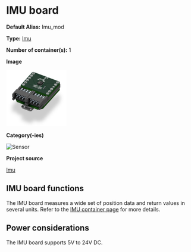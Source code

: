 # IMU board
<div class="cust_sheet" markdown="1">
<p class="cust_sheet-title" markdown="1"><strong>Default Alias:</strong> Imu_mod</p>
<p class="cust_sheet-title" markdown="1"><strong>Type:</strong> <a href="../../high/containers_list/imu.md">Imu</a></p>
<p class="cust_sheet-title" markdown="1"><strong>Number of container(s):</strong> 1</p>
<p class="cust_sheet-title" markdown="1"><strong>Image</strong></p>
<p class="cust_indent" markdown="1"><img height="150" src="../../../_assets/img/imu-container.png"></p>
<p class="cust_sheet-title" markdown="1"><strong>Category(-ies)</strong></p>
<p class="cust_indent" markdown="1">
<img height="50" src="../../../_assets/img/sticker-sensor.png" title="Sensor">
</p>
<p class="cust_sheet-title" markdown="1"><strong>Project source </strong></p>
<a class="github-button" data-size="large" aria-label="Star Luos-io/Luos on GitHub" href="https://github.com/Luos-io/Examples/tree/master/Projects/Imu" target="_blank">Imu</a>
</div>

## IMU board functions
The IMU board measures a wide set of position data and return values in several units. Refer to the [IMU container page](../../high/containers_list/imu.md) for more details.

## Power considerations
The IMU board supports 5V to 24V DC.


